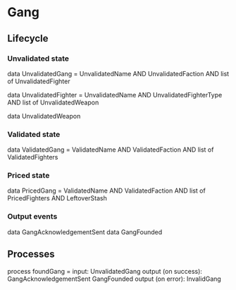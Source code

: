 # Gang

## Lifecycle

### Unvalidated state

data UnvalidatedGang =
UnvalidatedName
AND UnvalidatedFaction
AND list of UnvalidatedFighter

data UnvalidatedFighter =
UnvalidatedName
AND UnvalidatedFighterType
AND list of UnvalidatedWeapon

data UnvalidatedWeapon

### Validated state

data ValidatedGang =
ValidatedName
AND ValidatedFaction
AND list of ValidatedFighters

### Priced state

data PricedGang =
ValidatedName
AND ValidatedFaction
AND list of PricedFighters
AND LeftoverStash

### Output events

data GangAcknowledgementSent
data GangFounded

## Processes

process foundGang =
input: UnvalidatedGang
output (on success): GangAcknowledgementSent
GangFounded
output (on error): InvalidGang
